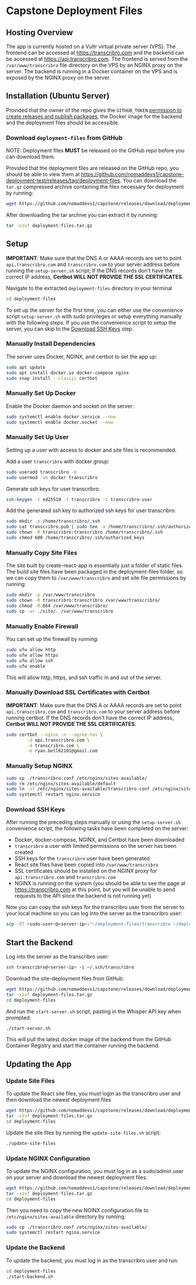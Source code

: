 # Capstone Deployment Files

## Hosting Overview <a name="overview"></a>

The app is currently hosted on a Vultr virtual private server (VPS). The frontend can be accessed at https://transcribro.com and the backend can be accessed at https://api.transcribro.com. The frontend is served from the `/var/www/transcribro` file directory on the VPS by an NGINX proxy on the server. The backend is running in a Docker container on the VPS and is exposed by the NGINX proxy on the server.

## Installation (Ubuntu Server) <a name="install"></a>

Provided that the owner of the repo gives the `GITHUB_TOKEN` [permission to create releases and publish packages](https://docs.github.com/en/repositories/managing-your-repositorys-settings-and-features/enabling-features-for-your-repository/managing-github-actions-settings-for-a-repository), the Docker image for the backend and the deployment files should be accessible.

### Download `deployment-files` from GitHub <a name="download"></a>

NOTE: Deployment files **MUST** be released on the GitHub repo before you can download them.

Provided that the deployment files are released on the GitHub repo, you should be able to view them at https://github.com/nomaddevs1/capstone-deployment-test/releases/tag/deployment-files. You can download the `tar.gz` compressed archive containing the files necessary for deployment by running:

```sh
wget https://github.com/nomaddevs1/capstone/releases/download/deployment-files/deployment-files.tar.gz
```

After downloading the tar archive you can extract it by running:

```sh
tar -xzvf deployment-files.tar.gz
```

## Setup <a name="setup"></a>

**IMPORTANT**: Make sure that the DNS A or AAAA records are set to point `api.transcribro.com` and `transcribro.com` to your server address before running the `setup-server.sh` script; If the DNS records don't have the correct IP address, **Certbot WILL NOT PROVIDE THE SSL CERTIFICATES**.

Navigate to the extracted `deployment-files` directory in your terminal

```sh
cd deployment-files
```

To set up the server for the first time, you can either use the convenience script `setup-server.sh` with sudo privileges or setup everything manually with the following steps. If you use the convenience script to setup the server, you can skip to the [Download SSH Keys](#download-ssh-keys) step.

### Manually Install Dependencies <a name="manual-install-dependencies"></a>

The server uses Docker, NGINX, and certbot to set the app up:

```sh
sudo apt update
sudo apt install docker.io docker-compose nginx
sudo snap install --classic certbot
```

### Manually Set Up Docker <a name="manual-setup-docker"></a>

Enable the Docker daemon and socket on the server:

```sh
sudo systemctl enable docker.service --now
sudo systemctl enable docker.socket --now
```

### Manually Set Up User <a name="manual-setup-user"></a>

Setting up a user with access to docker and site files is recommended.

Add a user `transcribro` with docker group:

```sh
sudo useradd transcribro -m
sudo usermod -aG docker transcribro
```

Generate ssh keys for user transcribro:

```sh
ssh-keygen -t ed25519 -f transcribro -C transcribro-user
```

Add the generated ssh key to authorized ssh keys for user transcribro:

```sh
sudo mkdir -p /home/transcribro/.ssh
sudo cat transcribro.pub | sudo tee -a /home/transcribro/.ssh/authorized_keys
sudo chown -R transcribro:transcribro /home/transcribro/.ssh
sudo chmod 600 /home/transcribro/.ssh/authorized_keys
```

### Manually Copy Site Files <a name="manual-copy-site-files"></a>

The site built by create-react-app is essentially just a folder of static files. The build site files have been packaged in the deployment-files folder, so we can copy them to `/var/www/transcribro` and set site file permissions by running:

```sh
sudo mkdir -p /var/www/transcribro
sudo chown -R transcribro:transcribro /var/www/transcribro/
sudo chmod -R 664 /var/www/transcribro/
sudo cp -ar ./site/. /var/www/transcribro
```

### Manually Enable Firewall <a name="manual-enable-firewall"></a>

You can set up the firewall by running:

```sh
sudo ufw allow http
sudo ufw allow https
sudo ufw allow ssh
sudo ufw enable
```

This will allow http, https, and ssh traffic in and out of the server.

### Manually Download SSL Certificates with Certbot <a name="manual-setup-certbot"></a>

**IMPORTANT**: Make sure that the DNS A or AAAA records are set to point `api.transcribro.com` and `transcribro.com` to your server address before running certbot. If the DNS records don't have the correct IP address, **Certbot WILL NOT PROVIDE THE SSL CERTIFICATES**.

```sh
sudo certbot --nginx -n --agree-tos \
        -d api.transcribro.com \
        -d transcribro.com \
        -m ryan.bell62101@gmail.com
```

### Manually Setup NGINX <a name="manual-setup-nginx"></a>

```sh
sudo cp ./transcribro.conf /etc/nginx/sites-available/
sudo rm /etc/nginx/sites-available/default
sudo ln -sf /etc/nginx/sites-available/transcribro.conf /etc/nginx/sites-enabled
sudo systemctl restart nginx.service
```

### Download SSH Keys <a name="download-ssh-keys"></a>

After running the preceding steps manually or using the `setup-server.sh` convenience script, the following tasks have been completed on the server:
- Docker, docker-compose, NGINX, and Certbot have been downloaded
- `transcribro` a user with limited permissions on the server has been created
- SSH keys for the `transcribro` user have been generated
- React site files have been copied into `/var/www/transcribro`
- SSL certificates should be installed on the NGINX proxy for `api.transcribro.com` and `transcribro.com`
- NGINX is running on the system (you should be able to see the page at https://transcribro.com at this point, but you will be unable to send requests to the API since the backend is not running yet)


Now you can copy the ssh keys for the transcribro user from the server to your local machine so you can log into the server as the transcribro user:

```sh
scp -OT <sudo-user>@<server-ip>:"~/deployment-files/transcribro ~/deployment-files/transcribro.pub" "$HOME/.ssh"
```

## Start the Backend <a name="start-backend"></a>

Log into the server as the transcribro user:

```sh
ssh transcribro@<server-ip> -i ~/.ssh/transcribro
```

Download the site-deployment files from GitHub:

```sh
wget https://github.com/nomaddevs1/capstone/releases/download/deployment-files/deployment-files.tar.gz
tar -xzvf deployment-files.tar.gz
cd deployment-files
```

And run the `start-server.sh` script, pasting in the Whisper API key when prompted:

```sh
./start-server.sh
```

This will pull the latest docker image of the backend from the GitHub Container Registry and start the container running the backend.

## Updating the App <a name="update"></a>

### Update Site Files <a name="update-site"></a>

To update the React site files, you must login as the transcribro user and then download the newest deployment files

```sh
wget https://github.com/nomaddevs1/capstone/releases/download/deployment-files/deployment-files.tar.gz
tar -xzvf deployment-files.tar.gz
cd deployment-files
```
Update the site files by running the `update-site-files.sh` script:

```sh
./update-site-files
```

### Update NGINX Configuration <a name="update-nginx"></a>

To update the NGINX configuration, you must log in as a sudo/admin user on your server and download the newest deployment files:

```sh
wget https://github.com/nomaddevs1/capstone/releases/download/deployment-files/deployment-files.tar.gz
tar -xzvf deployment-files.tar.gz
cd deployment-files
```

Then you need to copy the new NGINX configuration file to `/etc/nginx/sites-available` directory by running:

```sh
sudo cp ./transcribro.conf /etc/nginx/sites-available/
sudo systemctl restart nginx.service
```

### Update the Backend <a name="update-"></a>

To update the backend, you must log in as the transcribro user and run:

```sh
cd deployment-files
./start-backend.sh
```

